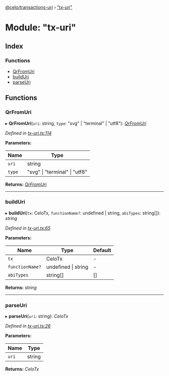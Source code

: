 [@celo/transactions-uri](../README.md) › ["tx-uri"](_tx_uri_.md)

# Module: "tx-uri"

## Index

### Functions

* [QrFromUri](_tx_uri_.md#qrfromuri)
* [buildUri](_tx_uri_.md#builduri)
* [parseUri](_tx_uri_.md#parseuri)

## Functions

###  QrFromUri

▸ **QrFromUri**(`uri`: string, `type`: "svg" | "terminal" | "utf8"): *[QrFromUri](_tx_uri_.md#qrfromuri)*

*Defined in [tx-uri.ts:114](https://github.com/celo-org/celo-monorepo/blob/master/packages/sdk/transactions-uri/src/tx-uri.ts#L114)*

**Parameters:**

Name | Type |
------ | ------ |
`uri` | string |
`type` | "svg" &#124; "terminal" &#124; "utf8" |

**Returns:** *[QrFromUri](_tx_uri_.md#qrfromuri)*

___

###  buildUri

▸ **buildUri**(`tx`: CeloTx, `functionName?`: undefined | string, `abiTypes`: string[]): *string*

*Defined in [tx-uri.ts:65](https://github.com/celo-org/celo-monorepo/blob/master/packages/sdk/transactions-uri/src/tx-uri.ts#L65)*

**Parameters:**

Name | Type | Default |
------ | ------ | ------ |
`tx` | CeloTx | - |
`functionName?` | undefined &#124; string | - |
`abiTypes` | string[] | [] |

**Returns:** *string*

___

###  parseUri

▸ **parseUri**(`uri`: string): *CeloTx*

*Defined in [tx-uri.ts:26](https://github.com/celo-org/celo-monorepo/blob/master/packages/sdk/transactions-uri/src/tx-uri.ts#L26)*

**Parameters:**

Name | Type |
------ | ------ |
`uri` | string |

**Returns:** *CeloTx*
